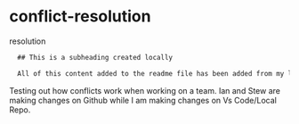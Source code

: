 # conflict-resolution
resolution
```md
  ## This is a subheading created locally

  All of this content added to the readme file has been added from my local Git repository.
  ```

Testing out how conflicts work when working on a team.
Ian and Stew are making changes on Github while I am making changes on Vs Code/Local Repo.
